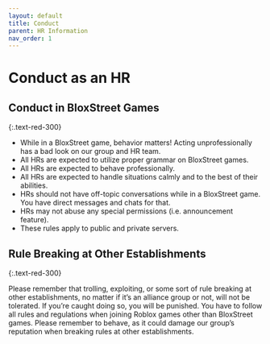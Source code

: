 ```yaml
---
layout: default
title: Conduct
parent: HR Information
nav_order: 1
---
```


# Conduct as an HR

## Conduct in BloxStreet Games
{:.text-red-300}

*  While in a BloxStreet game, behavior matters! Acting unprofessionally has a bad look on our group and HR team.
*  All HRs are expected to utilize proper grammar on BloxStreet games.
*  All HRs are expected to behave professionally. 
*  All HRs are expected to handle situations calmly and to the best of their abilities.
*  HRs should not have off-topic conversations while in a BloxStreet game. You have direct messages and chats for that.
*  HRs may not abuse any special permissions (i.e. announcement feature).
*  These rules apply to public and private servers.


## Rule Breaking at Other Establishments
{:.text-red-300}

Please remember that trolling, exploiting, or some sort of rule breaking at other establishments, no matter if it’s an alliance group or not, will not be tolerated. If you’re caught doing so, you will be punished. You have to follow all rules and regulations when joining Roblox games other than BloxStreet games. Please remember to behave, as it could damage our group’s reputation when breaking rules at other establishments.
